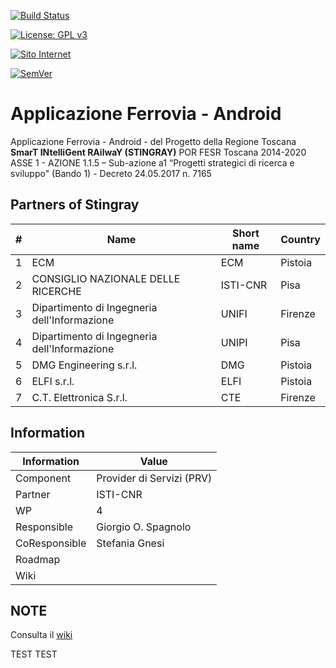 [![Build Status](https://travis-ci.org/stingray-PORFESR2017/Android-ApplicazioneFerrovia.svg?branch=master)](https://travis-ci.org/stingray-PORFESR2017/Android-ApplicazioneFerrovia)

[![License: GPL v3](https://img.shields.io/badge/License-GPL%20v3-blue.svg)](https://www.gnu.org/licenses/gpl-3.0)

[![Sito Internet](https://img.shields.io/badge/ISTI-STINGRAY-blue.svg)](https://stingray.isti.cnr.it)

[![SemVer](https://img.shields.io/badge/SemVer-0.0.1-ff69b4.svg)](https://semver.org/lang/it/)



# Applicazione Ferrovia - Android
Applicazione Ferrovia - Android - del Progetto della Regione Toscana **SmarT INtelliGent RAilwaY (STINGRAY)** POR FESR Toscana 2014-2020
ASSE 1 - AZIONE 1.1.5 – Sub-azione a1 “Progetti strategici di ricerca e sviluppo" (Bando 1) - Decreto 24.05.2017 n. 7165




## Partners of Stingray

|  #  | Name                                         | Short name    | Country     | 
| --- | -------------------------------------------- | ------------- | ----------- | 
|  1  | ECM                                          | ECM           | Pistoia     | 
|  2  | CONSIGLIO NAZIONALE DELLE RICERCHE           | ISTI-CNR      | Pisa        | 
|  3  | Dipartimento di Ingegneria dell'Informazione | UNIFI         | Firenze     | 
|  4  | Dipartimento di Ingegneria dell'Informazione | UNIPI         | Pisa        | 
|  5  | DMG Engineering s.r.l.                       | DMG           | Pistoia     | 
|  6  | ELFI s.r.l.                                  | ELFI          | Pistoia     | 
|  7  | C.T. Elettronica S.r.l.                      | CTE           | Firenze     | 

## Information

Information   | Value
------------- | --------
Component     | Provider di Servizi (PRV)
Partner       | ISTI-CNR
WP            | 4
Responsible   | Giorgio O. Spagnolo <spagnolo at isti.cnr.it>
CoResponsible | Stefania Gnesi  <gnesi at isti.cnr.it>
Roadmap       | 
Wiki          | 


## NOTE
Consulta il [wiki](https://github.com/stingray-PORFESR2017/Android-ApplicazioneFerrovia/wiki "wiki") 

TEST TEST